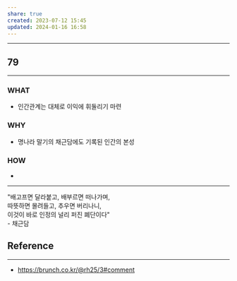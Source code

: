 ```yaml
---
share: true
created: 2023-07-12 15:45
updated: 2024-01-16 16:58
---
```


---
## 79
---
### WHAT
- 인간관계는 대체로 이익에 휘둘리기 마련
### WHY
- 명나라 말기의 채근담에도 기록된 인간의 본성
### HOW
- 
---
"배고프면 달라붙고, 배부르면 떠나가며,  
따뜻하면 몰려들고, 추우면 버리나니,  
이것이 바로 인정의 널리 퍼진 폐단이다"  
\- 채근담


## Reference
---
- https://brunch.co.kr/@rh25/3#comment